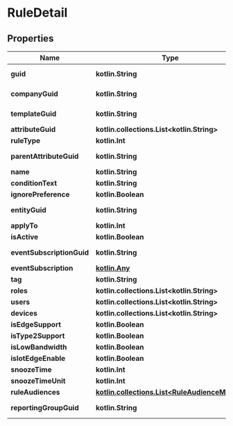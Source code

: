 
# RuleDetail

## Properties
Name | Type | Description | Notes
------------ | ------------- | ------------- | -------------
**guid** | **kotlin.String** |  |  [optional] [readonly]
**companyGuid** | **kotlin.String** |  |  [optional] [readonly]
**templateGuid** | **kotlin.String** |  |  [optional] [readonly]
**attributeGuid** | **kotlin.collections.List&lt;kotlin.String&gt;** |  |  [optional]
**ruleType** | **kotlin.Int** |  |  [optional]
**parentAttributeGuid** | **kotlin.String** |  |  [optional] [readonly]
**name** | **kotlin.String** |  |  [optional]
**conditionText** | **kotlin.String** |  |  [optional]
**ignorePreference** | **kotlin.Boolean** |  |  [optional]
**entityGuid** | **kotlin.String** |  |  [optional] [readonly]
**applyTo** | **kotlin.Int** |  |  [optional]
**isActive** | **kotlin.Boolean** |  |  [optional]
**eventSubscriptionGuid** | **kotlin.String** |  |  [optional] [readonly]
**eventSubscription** | [**kotlin.Any**](.md) |  |  [optional]
**tag** | **kotlin.String** |  |  [optional]
**roles** | **kotlin.collections.List&lt;kotlin.String&gt;** |  |  [optional]
**users** | **kotlin.collections.List&lt;kotlin.String&gt;** |  |  [optional]
**devices** | **kotlin.collections.List&lt;kotlin.String&gt;** |  |  [optional]
**isEdgeSupport** | **kotlin.Boolean** |  |  [optional]
**isType2Support** | **kotlin.Boolean** |  |  [optional]
**isLowBandwidth** | **kotlin.Boolean** |  |  [optional]
**isIotEdgeEnable** | **kotlin.Boolean** |  |  [optional]
**snoozeTime** | **kotlin.Int** |  |  [optional]
**snoozeTimeUnit** | **kotlin.Int** |  |  [optional]
**ruleAudiences** | [**kotlin.collections.List&lt;RuleAudienceModel&gt;**](RuleAudienceModel.md) |  |  [optional]
**reportingGroupGuid** | **kotlin.String** |  |  [optional] [readonly]



